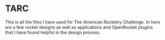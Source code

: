 # TARC
This is all the files I have used for The American Rocketry Challenge. In here are a few rocket designs as well as applications and OpenRocket plugins that I have found helpful in the design process.
